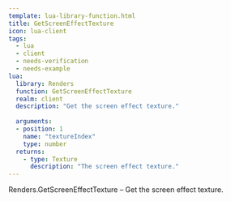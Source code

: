 ```yaml
---
template: lua-library-function.html
title: GetScreenEffectTexture
icon: lua-client
tags:
  - lua
  - client
  - needs-verification
  - needs-example
lua:
  library: Renders
  function: GetScreenEffectTexture
  realm: client
  description: "Get the screen effect texture."
  
  arguments:
  - position: 1
    name: "textureIndex"
    type: number
  returns:
    - type: Texture
      description: "The screen effect texture."
---
```


<div class="lua__search__keywords">
Renders.GetScreenEffectTexture &#x2013; Get the screen effect texture.
</div>
